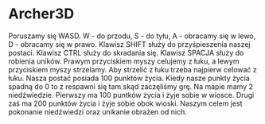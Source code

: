 # Archer3D
Poruszamy się WASD.
W - do przodu,
S - do tyłu,
A - obracamy się w lewo,
D - obracamy się w prawo.
Klawisz SHIFT służy do przyśpieszenia naszej postaci.
Klawisz CTRL służy do skradania się.
Klawisz SPACJA służy do robienia uników.
Prawym przyciskiem myszy celujemy z łuku,
a lewym przyciskiem myszy strzelamy.
Aby strzelić z łuku trzeba najpierw celować z łuku.
Nasza postać posiada 100 punktów życia. Kiedy nasze punkty życia spadną do 0 to z respawni się tam skąd zaczęliśmy grę.
Na mapie mamy 2 niedźwiedzie. Pierwszy ma 100 puntków życia i żyje sobie w wiosce. Drugi zaś ma 200 punktów życia i żyje sobie obok wioski.
Naszym celem jest pokonanie niedźwiedzi oraz unikanie obrażen od nich.
